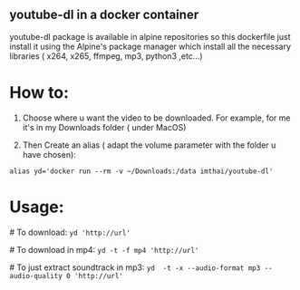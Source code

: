 ## youtube-dl in a docker container

youtube-dl package is available in alpine repositories so this dockerfile just install it using the Alpine's package manager which install all the necessary libraries ( x264, x265, ffmpeg, mp3, python3 ,etc...)

# How to:
1. Choose where u want the video to be downloaded.
For example, for me it's in my Downloads folder ( under MacOS)

2. Then Create an alias ( adapt the volume parameter with the folder u have chosen):

`alias yd='docker run --rm -v ~/Downloads:/data imthai/youtube-dl'`

# Usage:
\# To download:
`yd 'http://url'`

\# To download in mp4:
`yd -t -f mp4 'http://url'`

\# To just extract soundtrack in mp3:
`yd  -t -x --audio-format mp3 --audio-quality 0 'http://url'`
